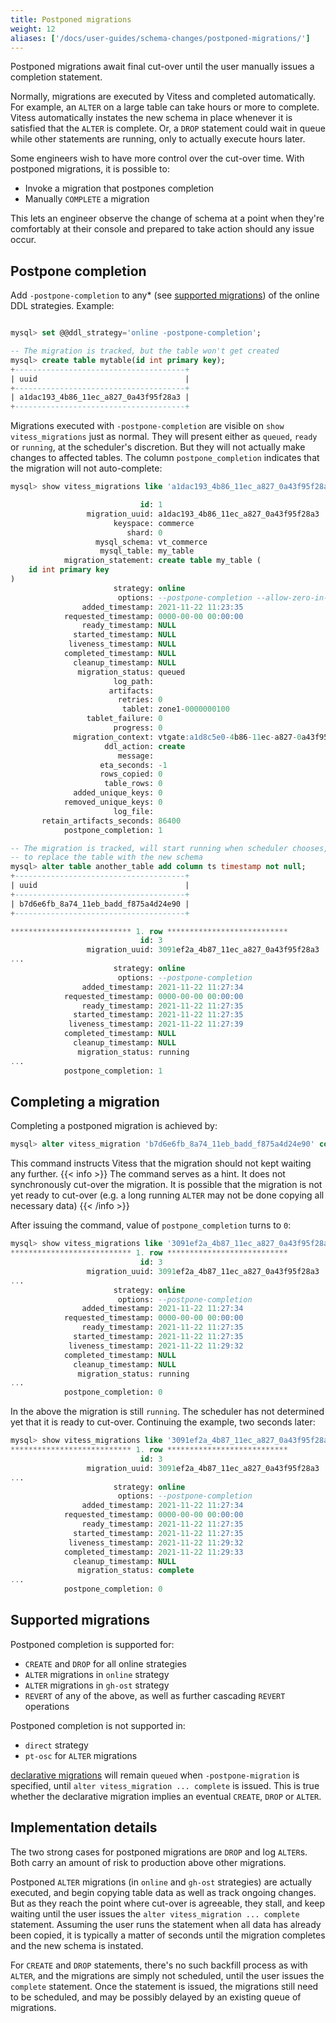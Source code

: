 ```yaml
---
title: Postponed migrations
weight: 12
aliases: ['/docs/user-guides/schema-changes/postponed-migrations/']
---
```


Postponed migrations await final cut-over until the user manually issues a completion statement.

Normally, migrations are executed by Vitess and completed automatically. For example, an `ALTER` on a large table can take hours or more to complete. Vitess automatically instates the new schema in place whenever it is satisfied that the `ALTER` is complete. Or, a `DROP` statement could wait in queue while other statements are running, only to actually execute hours later.

Some engineers wish to have more control over the cut-over time. With postponed migrations, it is possible to:

- Invoke a migration that postpones completion
- Manually `COMPLETE` a migration

This lets an engineer observe the change of schema at a point when they're comfortably at their console and prepared to take action should any issue occur.

## Postpone completion

Add `-postpone-completion` to any* (see [supported migrations](#supported-migrations)) of the online DDL strategies. Example:

```sql

mysql> set @@ddl_strategy='online -postpone-completion';

-- The migration is tracked, but the table won't get created
mysql> create table mytable(id int primary key);
+--------------------------------------+
| uuid                                 |
+--------------------------------------+
| a1dac193_4b86_11ec_a827_0a43f95f28a3 |
+--------------------------------------+
```

Migrations executed with `-postpone-completion` are visible on `show vitess_migrations` just as normal. They will present either as `queued`, `ready` or `running`, at the scheduler's discretion. But they will not actually make changes to affected tables. The column `postpone_completion` indicates that the migration will not auto-complete:

```sql
mysql> show vitess_migrations like 'a1dac193_4b86_11ec_a827_0a43f95f28a3' \G

                             id: 1
                 migration_uuid: a1dac193_4b86_11ec_a827_0a43f95f28a3
                       keyspace: commerce
                          shard: 0
                   mysql_schema: vt_commerce
                    mysql_table: my_table
            migration_statement: create table my_table (
	id int primary key
)
                       strategy: online
                        options: --postpone-completion --allow-zero-in-date
                added_timestamp: 2021-11-22 11:23:35
            requested_timestamp: 0000-00-00 00:00:00
                ready_timestamp: NULL
              started_timestamp: NULL
             liveness_timestamp: NULL
            completed_timestamp: NULL
              cleanup_timestamp: NULL
               migration_status: queued
                       log_path: 
                      artifacts: 
                        retries: 0
                         tablet: zone1-0000000100
                 tablet_failure: 0
                       progress: 0
              migration_context: vtgate:a1d8c5e0-4b86-11ec-a827-0a43f95f28a3
                     ddl_action: create
                        message: 
                    eta_seconds: -1
                    rows_copied: 0
                     table_rows: 0
              added_unique_keys: 0
            removed_unique_keys: 0
                       log_file: 
       retain_artifacts_seconds: 86400
            postpone_completion: 1
```

```sql
-- The migration is tracked, will start running when scheduler chooses, but will not cut-over
-- to replace the table with the new schema
mysql> alter table another_table add column ts timestamp not null;
+--------------------------------------+
| uuid                                 |
+--------------------------------------+
| b7d6e6fb_8a74_11eb_badd_f875a4d24e90 |
+--------------------------------------+

*************************** 1. row ***************************
                             id: 3
                 migration_uuid: 3091ef2a_4b87_11ec_a827_0a43f95f28a3
...                 
                       strategy: online
                        options: --postpone-completion
                added_timestamp: 2021-11-22 11:27:34
            requested_timestamp: 0000-00-00 00:00:00
                ready_timestamp: 2021-11-22 11:27:35
              started_timestamp: 2021-11-22 11:27:35
             liveness_timestamp: 2021-11-22 11:27:39
            completed_timestamp: NULL
              cleanup_timestamp: NULL
               migration_status: running
...
            postpone_completion: 1
```

## Completing a migration

Completing a postponed migration is achieved by:

```sql
mysql> alter vitess_migration 'b7d6e6fb_8a74_11eb_badd_f875a4d24e90' complete;
```

This command instructs Vitess that the migration should not kept waiting any further.
{{< info >}}
The command serves as a hint. It does not synchronously cut-over the migration. It is possible that the migration is not yet ready to cut-over (e.g. a long running `ALTER` may not be done copying all necessary data)
{{< /info >}}

After issuing the command, value of `postpone_completion` turns to `0`:

```sql
mysql> show vitess_migrations like '3091ef2a_4b87_11ec_a827_0a43f95f28a3' \G
*************************** 1. row ***************************
                             id: 3
                 migration_uuid: 3091ef2a_4b87_11ec_a827_0a43f95f28a3
...
                       strategy: online
                        options: --postpone-completion
                added_timestamp: 2021-11-22 11:27:34
            requested_timestamp: 0000-00-00 00:00:00
                ready_timestamp: 2021-11-22 11:27:35
              started_timestamp: 2021-11-22 11:27:35
             liveness_timestamp: 2021-11-22 11:29:32
            completed_timestamp: NULL
              cleanup_timestamp: NULL
               migration_status: running
...
            postpone_completion: 0
```

In the above the migration is still `running`. The scheduler has not determined yet that it is ready to cut-over. Continuing the example, two seconds later:
```sql
mysql> show vitess_migrations like '3091ef2a_4b87_11ec_a827_0a43f95f28a3' \G
*************************** 1. row ***************************
                             id: 3
                 migration_uuid: 3091ef2a_4b87_11ec_a827_0a43f95f28a3
...
                       strategy: online
                        options: --postpone-completion
                added_timestamp: 2021-11-22 11:27:34
            requested_timestamp: 0000-00-00 00:00:00
                ready_timestamp: 2021-11-22 11:27:35
              started_timestamp: 2021-11-22 11:27:35
             liveness_timestamp: 2021-11-22 11:29:32
            completed_timestamp: 2021-11-22 11:29:33
              cleanup_timestamp: NULL
               migration_status: complete
...
            postpone_completion: 0
```

## Supported migrations

Postponed completion is supported for:

- `CREATE` and `DROP` for all online strategies
- `ALTER` migrations in `online` strategy
- `ALTER` migrations in `gh-ost` strategy
- `REVERT` of any of the above, as well as further cascading `REVERT` operations

Postponed completion is not supported in:

- `direct` strategy
- `pt-osc` for `ALTER` migrations

[declarative migrations](../declarative-migrations) will remain `queued` when `-postpone-migration` is specified, until `alter vitess_migration ... complete` is issued. This is true whether the declarative migration implies an eventual `CREATE`, `DROP` or `ALTER`.

## Implementation details

The two strong cases for postponed migrations are `DROP` and log `ALTER`s. Both carry an amount of risk to production above other migrations.

Postponed `ALTER` migrations (in `online` and `gh-ost` strategies) are actually executed, and begin copying table data as well as track ongoing changes. But as they reach the point where cut-over is agreeable, they stall, and keep waiting until the user issues the `alter vitess_migration ... complete` statement. Assuming the user runs the statement when all data has already been copied, it is typically a matter of seconds until the migration completes and the new schema is instated.

For `CREATE` and `DROP` statements, there's no such backfill process as with `ALTER`, and the migrations are simply not scheduled, until the user issues the `complete` statement. Once the statement is issued, the migrations still need to be scheduled, and may be possibly delayed by an existing queue of migrations.
